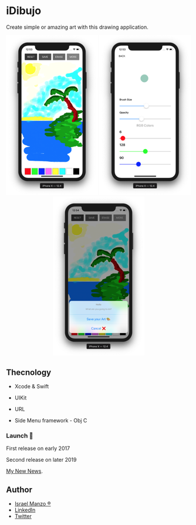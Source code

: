 # iDibujo
Create simple or amazing art with this drawing application.

<p align="center">
<img src="/img/main.png" width="250"> <img src="/img/setting.png" width="250"> <img src="/img/save.png" width="250">
</p>

## Thecnology

- Xcode & Swift

- UIKit

- URL 

- Side Menu framework - Obj C

### Launch :rocket:
First release on early 2017

Second release on later 2019

[My New News](https://itunes.apple.com/us/app/my-new-news/id1210234219?mt=8).

## Author
-  [Israel Manzo ®](http://israelmanzo.com)
- [LinkedIn](https://www.linkedin.com/in/israel-manzo/) 
- [Twitter](https://twitter.com/israman30)
